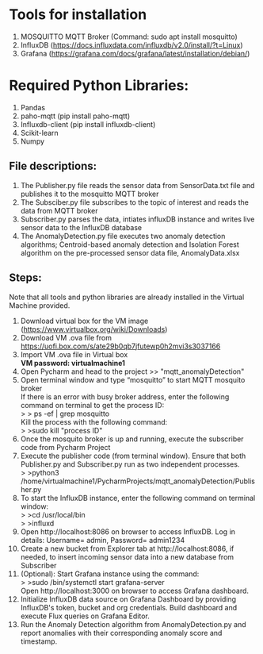 # Tools for installation
1. MOSQUITTO MQTT Broker (Command: sudo apt install mosquitto)
2. InfluxDB (https://docs.influxdata.com/influxdb/v2.0/install/?t=Linux)
3. Grafana (https://grafana.com/docs/grafana/latest/installation/debian/)

# Required Python Libraries:
1. Pandas
2. paho-mqtt (pip install paho-mqtt)
3. Influxdb-client (pip install influxdb-client)
4. Scikit-learn
5. Numpy


## File descriptions:
1. The Publisher.py file reads the sensor data from SensorData.txt file and publishes it to the mosquitto MQTT broker
2. The Subsciber.py file subscribes to the topic of interest and reads the data from MQTT broker
3. Subscriber.py parses the data, intiates influxDB instance and writes live sensor data to the InfluxDB database
4. The AnomalyDetection.py file executes two anomaly detection algorithms; Centroid-based anomaly detection and Isolation Forest algorithm on the pre-processed sensor data file, AnomalyData.xlsx


## Steps:
Note that all tools and python libraries are already installed in the Virtual Machine provided. 

1. Download virtual box for the VM image (https://www.virtualbox.org/wiki/Downloads)
2. Download VM .ova file from https://uofi.box.com/s/ate29b0qb7jfutewp0h2mvi3s3037166
3. Import VM .ova file in Virtual box\
   **VM password: virtualmachine1**
4. Open Pycharm and head to the project >> "mqtt_anomalyDetection"
5. Open  terminal window and type “mosquitto” to start MQTT mosquito broker\
   If there is an error with busy broker address, enter the following command on terminal to get the process ID:\
   &gt; &gt; ps -ef | grep mosquitto\
   Kill the process with the following command:\
   &gt; &gt;sudo kill "process ID"
6. Once the mosquito broker is up and running, execute the subscriber code from Pycharm Project
7. Execute the publisher code (from terminal window). Ensure that both Publisher.py and Subscriber.py run as two independent processes.\
   &gt; &gt;python3 /home/virtualmachine1/PycharmProjects/mqtt_anomalyDetection/Publisher.py
8. To start the InfluxDB instance, enter the following command on terminal window:\
   &gt; &gt;cd /usr/local/bin\
   &gt; &gt;influxd
9. Open http://localhost:8086 on browser to access InfluxDB. Log in details: Username= admin, Password= admin1234
10. Create a new bucket from Explorer tab at http://localhost:8086, if needed, to insert incoming sensor data into a new database from Subscriber
11. (Optional): Start Grafana instance using the command:\
   &gt; &gt;sudo /bin/systemctl start grafana-server\
   Open http://localhost:3000 on browser to access Grafana dashboard.
12. Initialize InfluxDB data source on Grafana Dashboard by providing InfluxDB's token, bucket and org credentials. Build dashboard and execute Flux queries on Grafana Editor.
13. Run the Anomaly Detection algorithm from AnomalyDetection.py and report anomalies with their corresponding anomaly score and timestamp.
